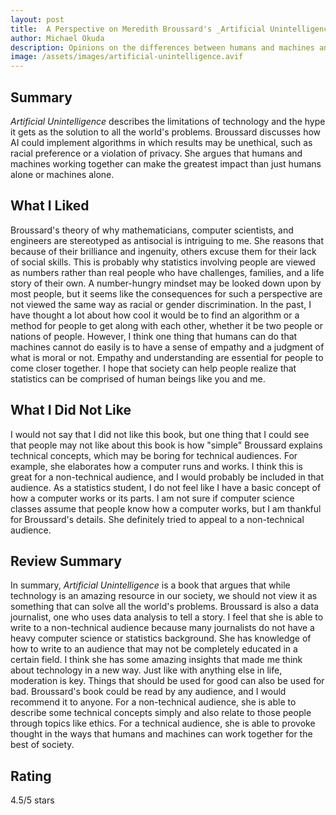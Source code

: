 ```yaml
---
layout: post
title:  A Perspective on Meredith Broussard's _Artificial Unintelligence_
author: Michael Okuda
description: Opinions on the differences between humans and machines and how machines are not necessarily better at doing certain tasks than humans
image: /assets/images/artificial-unintelligence.avif
---
```


## Summary

_Artificial Unintelligence_ describes the limitations of technology and the hype it gets as the solution to all the world's problems.  Broussard discusses how AI could implement algorithms in which results may be unethical, such as racial preference or a violation of privacy.  She argues that humans and machines working together can make the greatest impact than just humans alone or machines alone.

## What I Liked

Broussard's theory of why mathematicians, computer scientists, and engineers are stereotyped as antisocial is intriguing to me.  She reasons that because of their brilliance and ingenuity, others excuse them for their lack of social skills.  This is probably why statistics involving people are viewed as numbers rather than real people who have challenges, families, and a life story of their own.  A number-hungry mindset may be looked down upon by most people, but it seems like the consequences for such a perspective are not viewed the same way as racial or gender discrimination.  In the past, I have thought a lot about how cool it would be to find an algorithm or a method for people to get along with each other, whether it be two people or nations of people.  However, I think one thing that humans can do that machines cannot do easily is to have a sense of empathy and a judgment of what is moral or not.  Empathy and understanding are essential for people to come closer together.  I hope that society can help people realize that statistics can be comprised of human beings like you and me.

## What I Did Not Like

I would not say that I did not like this book, but one thing that I could see that people may not like about this book is how "simple" Broussard explains technical concepts, which may be boring for technical audiences.  For example, she elaborates how a computer runs and works.  I think this is great for a non-technical audience, and I would probably be included in that audience.  As a statistics student, I do not feel like I have a basic concept of how a computer works or its parts.  I am not sure if computer science classes assume that people know how a computer works, but I am thankful for Broussard's details.  She definitely tried to appeal to a non-technical audience.

## Review Summary

In summary, _Artificial Unintelligence_ is a book that argues that while technology is an amazing resource in our society, we should not view it as something that can solve all the world's problems.  Broussard is also a data journalist, one who uses data analysis to tell a story.  I feel that she is able to write to a non-technical audience because many journalists do not have a heavy computer science or statistics background.  She has knowledge of how to write to an audience that may not be completely educated in a certain field.  I think she has some amazing insights that made me think about technology in a new way.  Just like with anything else in life, moderation is key.  Things that should be used for good can also be used for bad.  Broussard's book could be read by any audience, and I would recommend it to anyone.  For a non-technical audience, she is able to describe some technical concepts simply and also relate to those people through topics like ethics.  For a technical audience, she is able to provoke thought in the ways that humans and machines can work together for the best of society.

## Rating
4.5/5 stars